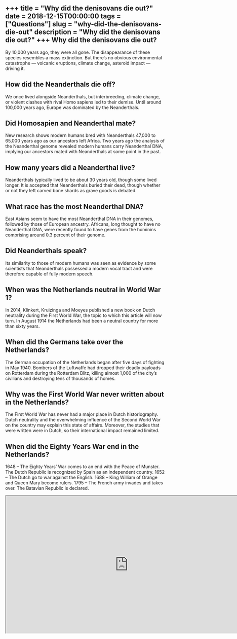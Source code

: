 +++
title = "Why did the denisovans die out?"
date = 2018-12-15T00:00:00
tags = ["Questions"]
slug = "why-did-the-denisovans-die-out"
description = "Why did the denisovans die out?"
+++
Why did the denisovans die out?
-------------------------------

By 10,000 years ago, they were all gone. The disappearance of these species resembles a mass extinction. But there’s no obvious environmental catastrophe — volcanic eruptions, climate change, asteroid impact — driving it.

How did the Neanderthals die off?
---------------------------------

We once lived alongside Neanderthals, but interbreeding, climate change, or violent clashes with rival Homo sapiens led to their demise. Until around 100,000 years ago, Europe was dominated by the Neanderthals.

Did Homosapien and Neanderthal mate?
------------------------------------

New research shows modern humans bred with Neanderthals 47,000 to 65,000 years ago as our ancestors left Africa. Two years ago the analysis of the Neanderthal genome revealed modern humans carry Neanderthal DNA, implying our ancestors mated with Neanderthals at some point in the past.

How many years did a Neanderthal live?
--------------------------------------

Neanderthals typically lived to be about 30 years old, though some lived longer. It is accepted that Neanderthals buried their dead, though whether or not they left carved bone shards as grave goods is debated.

What race has the most Neanderthal DNA?
---------------------------------------

East Asians seem to have the most Neanderthal DNA in their genomes, followed by those of European ancestry. Africans, long thought to have no Neanderthal DNA, were recently found to have genes from the hominins comprising around 0.3 percent of their genome.

Did Neanderthals speak?
-----------------------

Its similarity to those of modern humans was seen as evidence by some scientists that Neanderthals possessed a modern vocal tract and were therefore capable of fully modern speech.

When was the Netherlands neutral in World War 1?
------------------------------------------------

In 2014, Klinkert, Kruizinga and Moeyes published a new book on Dutch neutrality during the First World War, the topic to which this article will now turn. In August 1914 the Netherlands had been a neutral country for more than sixty years.

When did the Germans take over the Netherlands?
-----------------------------------------------

The German occupation of the Netherlands began after five days of fighting in May 1940. Bombers of the Luftwaffe had dropped their deadly payloads on Rotterdam during the Rotterdam Blitz, killing almost 1,000 of the city’s civilians and destroying tens of thousands of homes.

Why was the First World War never written about in the Netherlands?
-------------------------------------------------------------------

The First World War has never had a major place in Dutch historiography. Dutch neutrality and the overwhelming influence of the Second World War on the country may explain this state of affairs. Moreover, the studies that were written were in Dutch, so their international impact remained limited.

When did the Eighty Years War end in the Netherlands?
-----------------------------------------------------

1648 – The Eighty Years’ War comes to an end with the Peace of Munster. The Dutch Republic is recognized by Spain as an independent country. 1652 – The Dutch go to war against the English. 1688 – King William of Orange and Queen Mary become rulers. 1795 – The French army invades and takes over. The Batavian Republic is declared.

<iframe allow="accelerometer; autoplay; clipboard-write; encrypted-media; gyroscope; picture-in-picture" allowfullscreen="" class="__youtube_prefs__  epyt-is-override  no-lazyload" data-no-lazy="1" data-origheight="433" data-origwidth="770" data-skipgform_ajax_framebjll="" height="433" id="_ytid_51808" loading="lazy" src="https://www.youtube.com/embed/-6Wu0Q7x5D0?enablejsapi=1&autoplay=0&cc_load_policy=0&cc_lang_pref=&iv_load_policy=1&loop=0&modestbranding=0&rel=1&fs=1&playsinline=0&autohide=2&theme=dark&color=red&controls=1&" title="YouTube player" width="770"></iframe>